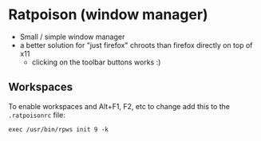 Ratpoison (window manager)
==========================

- Small / simple window manager
- a better solution for "just firefox" chroots than firefox directly on top of x11
    - clicking on the toolbar buttons works :)

Workspaces
----------

To enable workspaces and Alt+F1, F2, etc to change add this to the ```.ratpoisonrc``` file:

    exec /usr/bin/rpws init 9 -k
